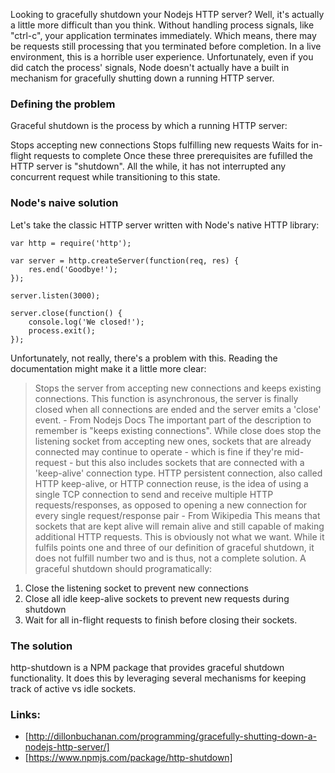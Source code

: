 Looking to gracefully shutdown your Nodejs HTTP server? Well, it's actually a little more difficult than you think. Without handling process signals, like "ctrl-c", your application terminates immediately. Which means, there may be requests still processing that you terminated before completion. In a live environment, this is a horrible user experience. Unfortunately, even if you did catch the process' signals, Node doesn't actually have a built in mechanism for gracefully shutting down a running HTTP server.

### Defining the problem
Graceful shutdown is the process by which a running HTTP server:

Stops accepting new connections
Stops fulfilling new requests
Waits for in-flight requests to complete
Once these three prerequisites are fufilled the HTTP server is "shutdown". All the while, it has not interrupted any concurrent request while transitioning to this state.

### Node's naive solution
Let's take the classic HTTP server written with Node's native HTTP library:

```
var http = require('http');

var server = http.createServer(function(req, res) {
    res.end('Goodbye!');
});

server.listen(3000);
```

```
server.close(function() {
    console.log('We closed!');
    process.exit();
});
```
Unfortunately, not really, there's a problem with this. Reading the documentation might make it a little more clear:
> Stops the server from accepting new connections and keeps existing connections. This function is asynchronous, the server is finally closed when all connections are ended and the server emits a 'close' event. - From Nodejs Docs
The important part of the description to remember is "keeps existing connections". While close does stop the listening socket from accepting new ones, sockets that are already connected may continue to operate - which is fine if they're mid-request - but this also includes sockets that are connected with a 'keep-alive' connection type.
>HTTP persistent connection, also called HTTP keep-alive, or HTTP connection reuse, is the idea of using a single TCP connection to send and receive multiple HTTP requests/responses, as opposed to opening a new connection for every single request/response pair - From Wikipedia
This means that sockets that are kept alive will remain alive and still capable of making additional HTTP requests. This is obviously not what we want. While it fulfils points one and three of our definition of graceful shutdown, it does not fulfill number two and is thus, not a complete solution. A graceful shutdown should programatically:
1. Close the listening socket to prevent new connections
2. Close all idle keep-alive sockets to prevent new requests during shutdown
3. Wait for all in-flight requests to finish before closing their sockets.

### The solution
http-shutdown is a NPM package that provides graceful shutdown functionality. It does this by leveraging several mechanisms for keeping track of active vs idle sockets.

### Links:
* [http://dillonbuchanan.com/programming/gracefully-shutting-down-a-nodejs-http-server/]
* [https://www.npmjs.com/package/http-shutdown]
